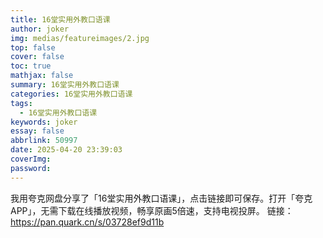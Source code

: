 ```yaml
---
title: 16堂实用外教口语课
author: joker
img: medias/featureimages/2.jpg
top: false
cover: false
toc: true
mathjax: false
summary: 16堂实用外教口语课
categories: 16堂实用外教口语课
tags:
  - 16堂实用外教口语课
keywords: joker
essay: false
abbrlink: 50997
date: 2025-04-20 23:39:03
coverImg:
password:
---
```


我用夸克网盘分享了「16堂实用外教口语课」，点击链接即可保存。打开「夸克APP」，无需下载在线播放视频，畅享原画5倍速，支持电视投屏。
链接：https://pan.quark.cn/s/03728ef9d11b
